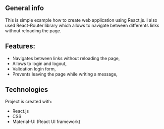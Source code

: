 ## General info
This is simple example how to create web application using React.js. I also used React-Router library which allows to navigate between differents links without reloading the page.

## Features:
* Navigates between links without reloading the page,
* Allows to login and logout,
* Validation login form,
* Prevents leaving the page while writing a message,

## Technologies
Project is created with:
* React.js
* CSS
* Material-UI (React UI framework)
